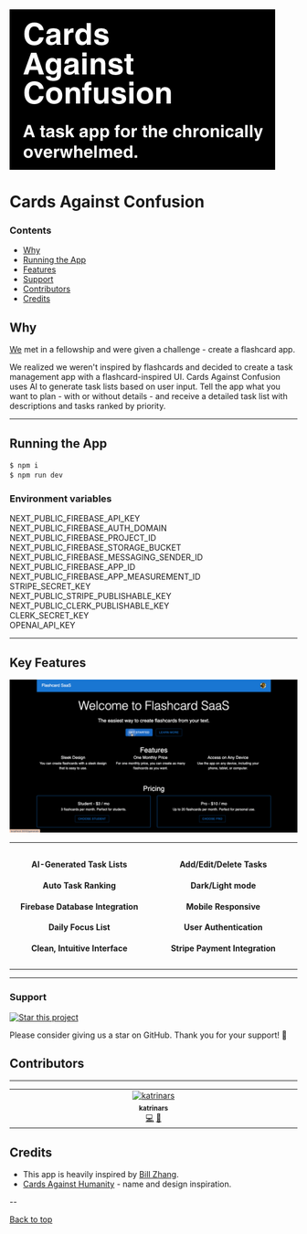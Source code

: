 
<a href="https://localhost:3000/">
    <img src="flashcard-saas/static/headline.png" alt="Cards Against Confusion headline" align="center" />
</a>


 
# Cards Against Confusion

### Contents

- [Why](#why)
- [Running the App](#running-the-app)
- [Features](#key-features)
- [Support](#support)
- [Contributors](#contributors)
- [Credits](#credits)

## Why

[We](#contributors) met in a fellowship and were given a challenge - 
create a flashcard app.

We realized we weren't inspired by flashcards and decided to create 
a task management app with a flashcard-inspired UI. Cards Against Confusion 
uses AI to generate task lists based on user input. Tell the app what you want 
to plan - with or without details - and receive a detailed task list with 
descriptions and tasks ranked by priority.

---

## Running the App

```bash
$ npm i
$ npm run dev
```

### Environment variables

NEXT_PUBLIC_FIREBASE_API_KEY <br/>
NEXT_PUBLIC_FIREBASE_AUTH_DOMAIN <br/>
NEXT_PUBLIC_FIREBASE_PROJECT_ID <br/>
NEXT_PUBLIC_FIREBASE_STORAGE_BUCKET <br/>
NEXT_PUBLIC_FIREBASE_MESSAGING_SENDER_ID <br/>
NEXT_PUBLIC_FIREBASE_APP_ID <br/>
NEXT_PUBLIC_FIREBASE_APP_MEASUREMENT_ID <br/>
STRIPE_SECRET_KEY <br/>
NEXT_PUBLIC_STRIPE_PUBLISHABLE_KEY <br/>
NEXT_PUBLIC_CLERK_PUBLISHABLE_KEY <br/>
CLERK_SECRET_KEY <br/>
OPENAI_API_KEY 

---

## Key Features

![demo](flashcard-saas/static/demo.gif)

<table style="border-collapse: collapse; border: none;">
    <tr>
        <td style="padding: 10px;" align="center" width="350px">
            <div>
                <h4>AI-Generated Task Lists</h3>
                <h4>Auto Task Ranking</h3>
                <h4>Firebase Database Integration</h3>
                <h4>Daily Focus List</h3>
                <h4>Clean, Intuitive Interface</h3>
            </div>
        </td>
        <td style="border: none; padding: 10px;" align="center" width="350px">
            <div>
                <h4>Add/Edit/Delete Tasks </h3>
                <h4>Dark/Light mode  </h3>
                <h4>Mobile Responsive</h3>
                <h4>User Authentication</h3>
                <h4>Stripe Payment Integration</h3>
            </div>
        </td>
    </tr>
</table>

           


---

### Support
[![Star this project](https://img.shields.io/github/stars/zenml-io/zenml?style=social)](https://github.com/katrinars/flashcard-app/stargazers)

Please consider giving us a star on GitHub. Thank you for your support! 🌟


## Contributors

---
<!-- ALL-CONTRIBUTORS-LIST:START - Do not remove or modify this section -->
<!-- prettier-ignore-start -->
<!-- markdownlint-disable -->
<table>
  <tbody>
    <tr>
      <td align="center" valign="top" width="14.28%"><a href="https://github.com/katrinars"><img src="https://avatars.githubusercontent.com/u/135682193?v=4?s=100" width="100px;" alt="katrinars"/><br /><sub><b>katrinars</b></sub></a><br /><a href="https://github.com/katrinars/flashcard-app/commits?author=katrinars" title="Code">💻</a> <a href="https://github.com/katrinars/flashcard-app/commits?author=katrinars" title="Documentation">📖</a></td>
    </tr>
  </tbody>
</table>

<!-- markdownlint-restore -->
<!-- prettier-ignore-end -->

<!-- ALL-CONTRIBUTORS-LIST:END -->

## Credits

- This app is heavily inspired by [Bill Zhang](https://medium.com/@billzhangsc/creating-a-flashcard-saas-with-openai-and-stripe-7896ddea1dbb).
- [Cards Against Humanity](https://www.cardsagainsthumanity.com/) - name and design inspiration.

--

[Back to top](#cards-against-confusion)
